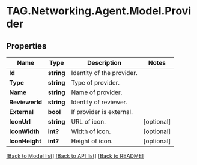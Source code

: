 # TAG.Networking.Agent.Model.Provider

## Properties

Name | Type | Description | Notes
------------ | ------------- | ------------- | -------------
**Id** | **string** | Identity of the provider. | 
**Type** | **string** | Type of provider. | 
**Name** | **string** | Name of provider. | 
**ReviewerId** | **string** | Identity of reviewer. | 
**External** | **bool** | If provider is external. | 
**IconUrl** | **string** | URL of icon. | [optional] 
**IconWidth** | **int?** | Width of icon. | [optional] 
**IconHeight** | **int?** | Height of icon. | [optional] 

[[Back to Model list]](../README.md#documentation-for-models) [[Back to API list]](../README.md#documentation-for-api-endpoints) [[Back to README]](../README.md)

